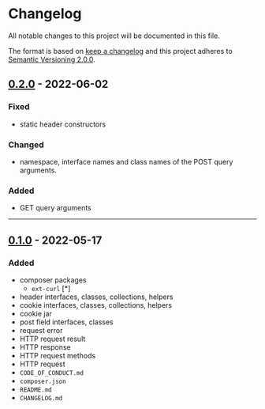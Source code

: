 # Changelog

All notable changes to this project will be documented in this file.

The format is based on [keep a changelog][xtlink-keep-a-changelog]
and this project adheres to [Semantic Versioning 2.0.0][xtlink-semantic-versioning].

## [0.2.0] - 2022-06-02

### Fixed

* static header constructors

### Changed

* namespace, interface names and class names of the POST query arguments.

### Added

* GET query arguments

[0.2.0]: https://github.com/codekandis/curly-brace/compare/0.1.0..0.2.0

---
## [0.1.0] - 2022-05-17

### Added

* composer packages
  * `ext-curl` [*]
* header interfaces, classes, collections, helpers
* cookie interfaces, classes, collections, helpers
* cookie jar
* post field interfaces, classes
* request error
* HTTP request result
* HTTP response
* HTTP request methods
* HTTP request
* `CODE_OF_CONDUCT.md`
* `composer.json`
* `README.md`
* `CHANGELOG.md`

[0.1.0]: https://github.com/codekandis/curly-brace/tree/0.1.0



[xtlink-keep-a-changelog]: http://keepachangelog.com/en/1.0.0/
[xtlink-semantic-versioning]: http://semver.org/spec/v2.0.0.html
